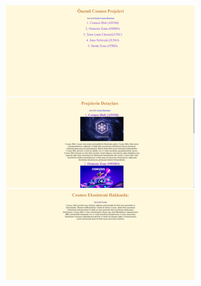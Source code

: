 ![Ana Sayfa](img/Screenshot%202023-07-17%20174013.png)
![Projeler](img/Screenshot%202023-07-17%20174037.png)
![Cosmos Ekosistemi](img/Screenshot%202023-07-17%20174047.png)
